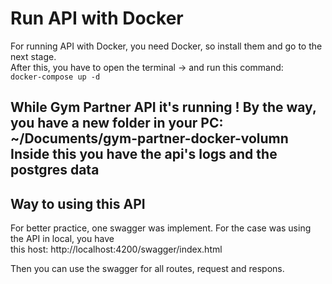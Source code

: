 # Run API with Docker

For running API with Docker, you need Docker, so install them and go to the next stage.  
After this, you have to open the terminal -> and run this command:  
`docker-compose up -d`  

While Gym Partner API it's running ! By the way, you have a new folder in your PC:  
**~/Documents/gym-partner-docker-volumn** Inside this you have the api's logs and the postgres data
---
## Way to using this API

For better practice, one swagger was implement. For the case was using the API in local, you have  
this host: http://localhost:4200/swagger/index.html  

Then you can use the swagger for all routes, request and respons.